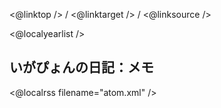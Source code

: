 <@linktop /> 
/ <@linktarget /> 
/ <@linksource /> 

<@localyearlist />

## いがぴょんの日記：メモ

<@localrss filename="atom.xml" />
